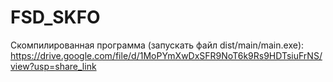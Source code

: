 # FSD_SKFO
Скомпилированная программа (запускать файл dist/main/main.exe): https://drive.google.com/file/d/1MoPYmXwDxSFR9NoT6k9Rs9HDTsiuFrNS/view?usp=share_link
